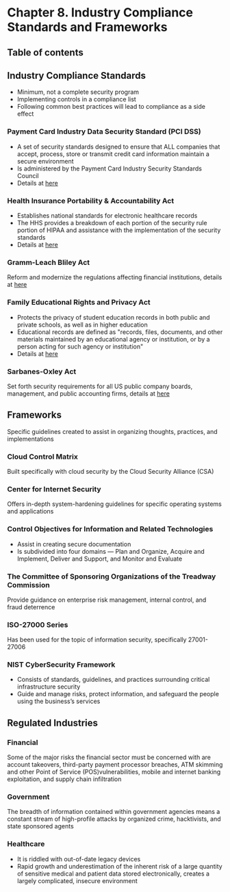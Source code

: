 # Chapter 8. Industry Compliance Standards and Frameworks

## Table of contents

## Industry Compliance Standards

- Minimum, not a complete security program
- Implementing controls in a compliance list
- Following common best practices will lead to compliance as a side effect

### Payment Card Industry Data Security Standard (PCI DSS)

- A set of security standards designed to ensure that ALL companies that accept, process, store or transmit credit card information maintain a secure environment
- Is administered by the Payment Card Industry Security Standards Council 
- Details at [here](https://en.wikipedia.org/wiki/Payment_Card_Industry_Data_Security_Standard)

### Health Insurance Portability & Accountability Act

- Establishes national standards for electronic healthcare records
- The HHS provides a breakdown of each portion of the security rule portion of HIPAA and assistance with the implementation of the security standards
- Details at [here](https://www.cdc.gov/phlp/publications/topic/hipaa.html#:~:text=The%20Health%20Insurance%20Portability%20and,the%20patient's%20consent%20or%20knowledge.)

### Gramm-Leach Bliley Act

Reform and modernize the regulations affecting financial institutions, details at [here](https://www.ftc.gov/business-guidance/privacy-security/gramm-leach-bliley-act#:~:text=Privacy%20and%20Security,-Children's%20Privacy&text=The%20Gramm%2DLeach%2DBliley%20Act,and%20to%20safeguard%20sensitive%20data.)

### Family Educational Rights and Privacy Act

- Protects the privacy of student education records in both public and private schools, as well as in higher education
- Educational records are defined as "records, files, documents, and other
materials maintained by an educational agency or institution, or by a person acting for such agency or institution"
- Details at [here](https://www2.ed.gov/policy/gen/guid/fpco/ferpa/index.html)

### Sarbanes-Oxley Act

Set forth security requirements for all US public company boards, management, and public
accounting firms, details at [here](https://sarbanes-oxley-act.com/)

## Frameworks

Specific guidelines created to assist in organizing thoughts, practices, and implementations

### Cloud Control Matrix

Built specifically with cloud security by the Cloud Security Alliance (CSA)

### Center for Internet Security

Offers in-depth system-hardening guidelines for specific operating systems and
applications

### Control Objectives for Information and Related Technologies

- Assist in creating secure documentation
- Is subdivided into four domains —
Plan and Organize, Acquire and Implement, Deliver and Support, and Monitor
and Evaluate

### The Committee of Sponsoring Organizations of the Treadway Commission

Provide guidance on enterprise risk management, internal control, and fraud deterrence

### ISO-27000 Series

Has been used for the topic of information security, specifically 27001-27006

### NIST CyberSecurity Framework

- Consists of standards, guidelines, and practices surrounding critical infrastructure security
- Guide and manage risks, protect information, and safeguard the people using the business’s services

## Regulated Industries

### Financial

Some of the major risks the financial sector must be concerned with are account takeovers, third-party payment processor breaches, ATM skimming and other Point of Service (POS)vulnerabilities, mobile and internet banking exploitation, and supply chain infiltration

### Government

The breadth of information contained within government agencies means a constant stream of high-profile attacks by organized crime, hacktivists, and state sponsored agents

### Healthcare

- It is riddled with out-of-date legacy devices
- Rapid growth and underestimation of the inherent risk of a large quantity of sensitive medical and patient data stored electronically, creates a largely complicated, insecure environment
